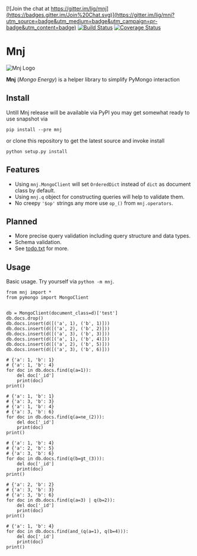 [![Join the chat at https://gitter.im/lig/mnj](https://badges.gitter.im/Join%20Chat.svg)](https://gitter.im/lig/mnj?utm_source=badge&utm_medium=badge&utm_campaign=pr-badge&utm_content=badge)
[![Build Status](https://travis-ci.org/lig/mnj.svg?branch=develop)](https://travis-ci.org/lig/mnj)
[![Coverage Status](https://coveralls.io/repos/github/lig/mnj/badge.svg?branch=develop)](https://coveralls.io/github/lig/mnj?branch=develop)

# Mnj

![Mnj Logo](https://www.dropbox.com/s/492ke98ciajnd98/logo150.png?dl=1)

**Mnj** (_Mongo Energy_) is a helper library to simplify PyMongo interaction

## Install
Untill Mnj release will be available via PyPI you may get somewhat ready to use snapshot via

    pip install --pre mnj

or clone this repository to get the latest source and invoke install

    python setup.py install

## Features
* Using `mnj.MongoClient` will set `OrderedDict` instead of `dict` as document class by default.
* Using `mnj.q` object for constructing queries will help to validate them.
* No creepy `'$op'` strings any more use `op_()` from `mnj.operators`.

## Planned
* More precise query validation including query structure and data types.
* Schema validation.
* See [todo.txt](todo.txt) for more.

## Usage
Basic usage. Try yourself via `python -m mnj`.

    from mnj import *
    from pymongo import MongoClient
    
    
    db = MongoClient(document_class=d)['test']
    db.docs.drop()
    db.docs.insert(d([('a', 1), ('b', 1)]))
    db.docs.insert(d([('a', 2), ('b', 2)]))
    db.docs.insert(d([('a', 3), ('b', 3)]))
    db.docs.insert(d([('a', 1), ('b', 4)]))
    db.docs.insert(d([('a', 2), ('b', 5)]))
    db.docs.insert(d([('a', 3), ('b', 6)]))
    
    # {'a': 1, 'b': 1}
    # {'a': 1, 'b': 4}
    for doc in db.docs.find(q(a=1)):
        del doc['_id']
        print(doc)
    print()
    
    # {'a': 1, 'b': 1}
    # {'a': 3, 'b': 3}
    # {'a': 1, 'b': 4}
    # {'a': 3, 'b': 6}
    for doc in db.docs.find(q(a=ne_(2))):
        del doc['_id']
        print(doc)
    print()
    
    # {'a': 1, 'b': 4}
    # {'a': 2, 'b': 5}
    # {'a': 3, 'b': 6}
    for doc in db.docs.find(q(b=gt_(3))):
        del doc['_id']
        print(doc)
    print()
    
    # {'a': 2, 'b': 2}
    # {'a': 3, 'b': 3}
    # {'a': 3, 'b': 6}
    for doc in db.docs.find(q(a=3) | q(b=2)):
        del doc['_id']
        print(doc)
    print()
    
    # {'a': 1, 'b': 4}
    for doc in db.docs.find(and_(q(a=1), q(b=4))):
        del doc['_id']
        print(doc)
    print()
